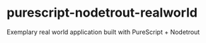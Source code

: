 # purescript-nodetrout-realworld
Exemplary real world application built with PureScript + Nodetrout 
